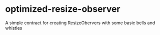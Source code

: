 # optimized-resize-observer
A simple contract for creating ResizeObervers with some basic bells and whistles
